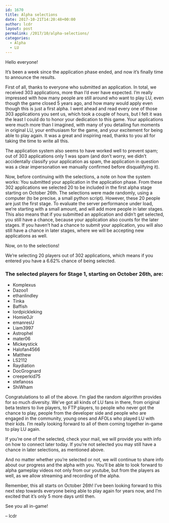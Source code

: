 ```yaml
---
id: 1670
title: Alpha selections
date: 2017-10-21T14:20:48+00:00
author: lcdr
layout: post
permalink: /2017/10/alpha-selections/
categories:
  - Alpha
  - LU
---
```

Hello everyone!

It’s been a week since the application phase ended, and now it’s finally time to announce the results.

First of all, thanks to everyone who submitted an application. In total, we received 303 applications, more than I’d ever have expected. I’m really impressed with how many people are still around who want to play LU, even though the game closed 5 years ago, and how many would apply even though this is just a first alpha. I went ahead and read every one of those 303 applications you sent us, which took a couple of hours, but I felt it was the least I could do to honor your dedication to this game. Your applications were much more than I imagined, with many of you detailing fun moments in original LU, your enthusiasm for the game, and your excitement for being able to play again. It was a great and inspiring read, thanks to you all for taking the time to write all this.

The application system also seems to have worked well to prevent spam; out of 303 applications only 1 was spam (and don’t worry, we didn’t accidentally classify your application as spam, the application in question was a clear impersonation we manually confirmed before disqualifying it).

Now, before continuing with the selections, a note on how the system works: You submitted your application in the application phase. From these 302 applications we selected 20 to be included in the first alpha stage starting on October 26th. The selections were made randomly, using a computer (to be precise, a small python script). However, these 20 people are just the first stage. To evaluate the server performance under load, we’re starting with a small amount, and will add more people in later stages. This also means that if you submitted an application and didn’t get selected, you still have a chance, because your application also counts for the later stages. If you haven’t had a chance to submit your application, you will also still have a chance in later stages, where we will be accepting new applications as well.

Now, on to the selections!

We’re selecting 20 players out of 302 applications, which means if you entered you have a 6.62% chance of being selected.

### The selected players for Stage 1, starting on October 26th, are:

* Komplexus
* Dazoo1
* ethanlindley
* Tinka
* Baffish
* lordpickleking
* Homie0Jr
* emanresU
* Liam3997
* Astrophel
* mater06
* Mickeystick
* Halofan4566
* Matthew
* LS2112
* Raydiation
* DocGrognard
* creeperkid75
* stefanoss
* ShiWham

Congratulations to all of the above. I’m glad the random algorithm provides for so much diversity. We’ve got all kinds of LU fans in there, from original beta testers to live players, to FTP players, to people who never got the chance to play, people from the developer side and people who are engaged in the community, young ones and AFOLs who played LU with their kids. I’m really looking forward to all of them coming together in-game to play LU again.

If you’re one of the selected, check your mail, we will provide you with info on how to connect later today.
If you’re not selected you may still have a chance in later selections, as mentioned above.

And no matter whether you’re selected or not, we will continue to share info about our progress and the alpha with you. You’ll be able to look forward to alpha gameplay videos not only from our youtube, but from the players as well, as we allow streaming and recording of the alpha.

Remember, this all starts on October 26th! I’ve been looking forward to this next step towards everyone being able to play again for years now, and I’m excited that it’s only 5 more days until then.

See you all in-game!

– lcdr
